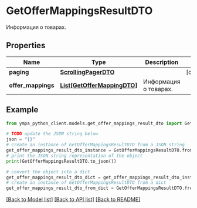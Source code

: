 # GetOfferMappingsResultDTO

Информация о товарах.

## Properties

Name | Type | Description | Notes
------------ | ------------- | ------------- | -------------
**paging** | [**ScrollingPagerDTO**](ScrollingPagerDTO.md) |  | [optional] 
**offer_mappings** | [**List[GetOfferMappingDTO]**](GetOfferMappingDTO.md) | Информация о товарах. | 

## Example

```python
from ympa_python_client.models.get_offer_mappings_result_dto import GetOfferMappingsResultDTO

# TODO update the JSON string below
json = "{}"
# create an instance of GetOfferMappingsResultDTO from a JSON string
get_offer_mappings_result_dto_instance = GetOfferMappingsResultDTO.from_json(json)
# print the JSON string representation of the object
print(GetOfferMappingsResultDTO.to_json())

# convert the object into a dict
get_offer_mappings_result_dto_dict = get_offer_mappings_result_dto_instance.to_dict()
# create an instance of GetOfferMappingsResultDTO from a dict
get_offer_mappings_result_dto_from_dict = GetOfferMappingsResultDTO.from_dict(get_offer_mappings_result_dto_dict)
```
[[Back to Model list]](../README.md#documentation-for-models) [[Back to API list]](../README.md#documentation-for-api-endpoints) [[Back to README]](../README.md)


